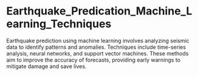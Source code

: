 # Earthquake_Predication_Machine_Learning_Techniques
Earthquake prediction using machine learning involves analyzing seismic data to identify patterns and anomalies. Techniques include time-series analysis, neural networks, and support vector machines. These methods aim to improve the accuracy of forecasts, providing early warnings to mitigate damage and save lives.
